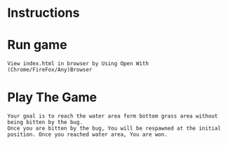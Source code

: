Instructions
=================

Run game 
=====================
    View index.html in browser by Using Open With (Chrome/FireFox/Any)Browser

Play The Game
===================
    Your goal is to reach the water area form bottom grass area without being bitten by the bug.
    Once you are bitten by the bug, You will be respawned at the initial position. Once you reached water area, You are won.